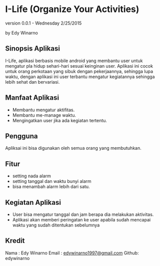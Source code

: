 I-Life (Organize Your Activities)
====================
version 0.0.1 - Wednesday 2/25/2015

by Edy Winarno

Sinopsis Aplikasi
------------------
I-Life, aplikasi berbasis mobile android yang membantu user untuk mengatur pla hidup sehari-hari sesuai keinginan user. 
Aplikasi ini cocok untuk orang perkotaan yang sibuk dengan pekerjaannya, sehingga lupa waktu, 
dengan aplikasi ini user terbantu mengatur kegiatannya sehingga lebih sehat dan bervariasi.

Manfaat Aplikasi
-----------------
* Membantu mengatur aktifitas.
* Membantu me-manage waktu.
* Mengingatkan user jika ada kegiatan tertentu.

Pengguna
---------
Apliksai ini bisa digunakan oleh semua orang yang membutuhkan.

Fitur
------
* setting nada alarm
* setting tanggal dan waktu bunyi alarm
* bisa menambah alarm lebih dari satu.

Kegiatan Aplikasi
------------------
* User bisa mengatur tanggal dan jam berapa dia melakukan aktivitas.
* Aplikasi akan memberi peringatan ke user apabila sudah mencapai waktu yang sudah ditentukan sebelumnya

Kredit
--------
Nama  : Edy Winarno
Email : edywinarno1997@gmail.com
Github: edywinarno